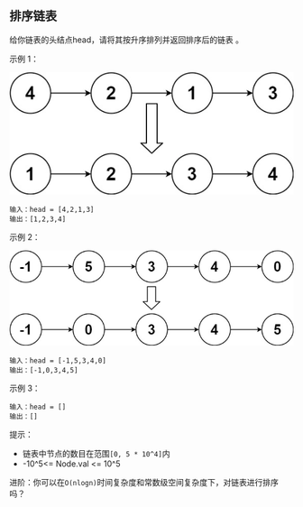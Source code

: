 ## 排序链表

给你链表的头结点head，请将其按升序排列并返回排序后的链表 。



示例 1：

![img.png](../images/148.sort-list.png)
```
输入：head = [4,2,1,3]
输出：[1,2,3,4]
```

示例 2：

![img.png](../images/148.sort-list_1.png)
```
输入：head = [-1,5,3,4,0]
输出：[-1,0,3,4,5]
```

示例 3：

```
输入：head = []
输出：[]
```

提示：

* 链表中节点的数目在范围`[0, 5 * 10^4]`内
* -10^5<= Node.val <= 10^5


进阶：你可以在`O(nlogn)`时间复杂度和常数级空间复杂度下，对链表进行排序吗？